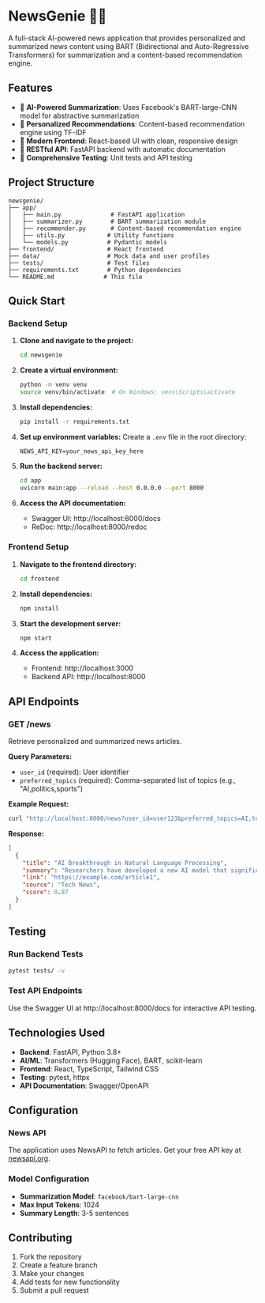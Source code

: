 # NewsGenie 🧠📰

A full-stack AI-powered news application that provides personalized and summarized news content using BART (Bidirectional and Auto-Regressive Transformers) for summarization and a content-based recommendation engine.

## Features

- 🤖 **AI-Powered Summarization**: Uses Facebook's BART-large-CNN model for abstractive summarization
- 🎯 **Personalized Recommendations**: Content-based recommendation engine using TF-IDF
- 📱 **Modern Frontend**: React-based UI with clean, responsive design
- 🔧 **RESTful API**: FastAPI backend with automatic documentation
- 🧪 **Comprehensive Testing**: Unit tests and API testing

## Project Structure

```
newsgenie/
├── app/
│   ├── main.py              # FastAPI application
│   ├── summarizer.py        # BART summarization module
│   ├── recommender.py       # Content-based recommendation engine
│   ├── utils.py            # Utility functions
│   └── models.py           # Pydantic models
├── frontend/               # React frontend
├── data/                   # Mock data and user profiles
├── tests/                  # Test files
├── requirements.txt        # Python dependencies
└── README.md              # This file
```

## Quick Start

### Backend Setup

1. **Clone and navigate to the project:**
   ```bash
   cd newsgenie
   ```

2. **Create a virtual environment:**
   ```bash
   python -m venv venv
   source venv/bin/activate  # On Windows: venv\Scripts\activate
   ```

3. **Install dependencies:**
   ```bash
   pip install -r requirements.txt
   ```

4. **Set up environment variables:**
   Create a `.env` file in the root directory:
   ```env
   NEWS_API_KEY=your_news_api_key_here
   ```

5. **Run the backend server:**
   ```bash
   cd app
   uvicorn main:app --reload --host 0.0.0.0 --port 8000
   ```

6. **Access the API documentation:**
   - Swagger UI: http://localhost:8000/docs
   - ReDoc: http://localhost:8000/redoc

### Frontend Setup

1. **Navigate to the frontend directory:**
   ```bash
   cd frontend
   ```

2. **Install dependencies:**
   ```bash
   npm install
   ```

3. **Start the development server:**
   ```bash
   npm start
   ```

4. **Access the application:**
   - Frontend: http://localhost:3000
   - Backend API: http://localhost:8000

## API Endpoints

### GET /news
Retrieve personalized and summarized news articles.

**Query Parameters:**
- `user_id` (required): User identifier
- `preferred_topics` (required): Comma-separated list of topics (e.g., "AI,politics,sports")

**Example Request:**
```bash
curl "http://localhost:8000/news?user_id=user123&preferred_topics=AI,technology"
```

**Response:**
```json
[
  {
    "title": "AI Breakthrough in Natural Language Processing",
    "summary": "Researchers have developed a new AI model that significantly improves natural language understanding...",
    "link": "https://example.com/article1",
    "source": "Tech News",
    "score": 0.87
  }
]
```

## Testing

### Run Backend Tests
```bash
pytest tests/ -v
```

### Test API Endpoints
Use the Swagger UI at http://localhost:8000/docs for interactive API testing.

## Technologies Used

- **Backend**: FastAPI, Python 3.8+
- **AI/ML**: Transformers (Hugging Face), BART, scikit-learn
- **Frontend**: React, TypeScript, Tailwind CSS
- **Testing**: pytest, httpx
- **API Documentation**: Swagger/OpenAPI

## Configuration

### News API
The application uses NewsAPI to fetch articles. Get your free API key at [newsapi.org](https://newsapi.org).

### Model Configuration
- **Summarization Model**: `facebook/bart-large-cnn`
- **Max Input Tokens**: 1024
- **Summary Length**: 3-5 sentences

## Contributing

1. Fork the repository
2. Create a feature branch
3. Make your changes
4. Add tests for new functionality
5. Submit a pull request
